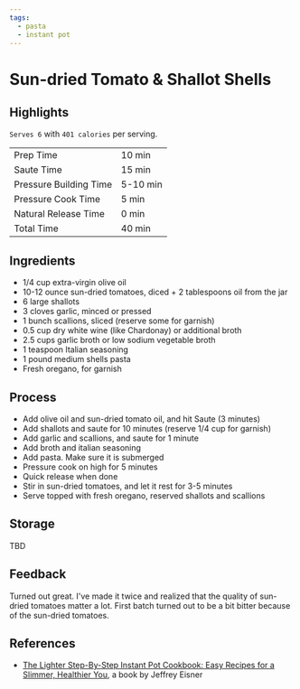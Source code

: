 ```yaml
---
tags:
  - pasta
  - instant pot
---
```


# Sun-dried Tomato & Shallot Shells

## Highlights

`Serves 6` with `401 calories` per serving.

| | |
|----|-----|
| Prep Time             | 10 min    |
| Saute Time            | 15 min    |
| Pressure Building Time| 5-10 min  |
| Pressure Cook Time    | 5 min     |
| Natural Release Time  | 0 min     |
| Total Time            | 40 min    |

## Ingredients

* 1/4 cup extra-virgin olive oil
* 10-12 ounce sun-dried tomatoes, diced + 2 tablespoons oil from the jar
* 6 large shallots
* 3 cloves garlic, minced or pressed
* 1 bunch scallions, sliced (reserve some for garnish)
* 0.5 cup dry white wine (like Chardonay) or additional broth
* 2.5 cups garlic broth or low sodium vegetable broth
* 1 teaspoon Italian seasoning
* 1 pound medium shells pasta
* Fresh oregano, for garnish

## Process

* Add olive oil and sun-dried tomato oil, and hit Saute (3 minutes)
* Add shallots and saute for 10 minutes (reserve 1/4 cup for garnish)
* Add garlic and scallions, and saute for 1 minute
* Add broth and italian seasoning
* Add pasta. Make sure it is submerged
* Pressure cook on high for 5 minutes
* Quick release when done
* Stir in sun-dried tomatoes, and let it rest for 3-5 minutes
* Serve topped with fresh oregano, reserved shallots and scallions

## Storage

TBD

## Feedback

Turned out great. I've made it twice and realized that the quality of sun-dried tomatoes matter a lot. First batch turned out to be a bit bitter because of the sun-dried tomatoes.

## References

* [The Lighter Step-By-Step Instant Pot Cookbook: Easy Recipes for a Slimmer, Healthier You](https://www.amazon.com/Lighter-Step-Step-Instant-Cookbook/dp/031670637X/), a book by Jeffrey Eisner
